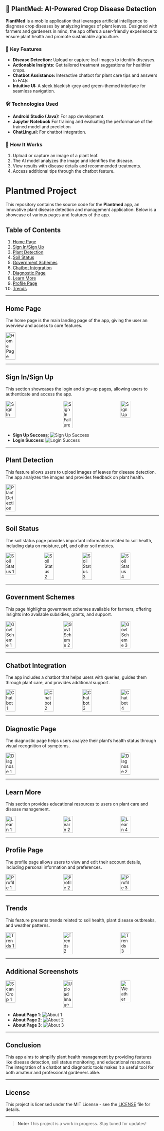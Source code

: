 ## 🌿 PlantMed: AI-Powered Crop Disease Detection  

**PlantMed** is a mobile application that leverages artificial intelligence to diagnose crop diseases by analyzing images of plant leaves. Designed with farmers and gardeners in mind, the app offers a user-friendly experience to ensure plant health and promote sustainable agriculture.  

### 🚀 Key Features  
- **Disease Detection:** Upload or capture leaf images to identify diseases.  
- **Actionable Insights:** Get tailored treatment suggestions for healthier crops.  
- **Chatbot Assistance:** Interactive chatbot for plant care tips and answers to FAQs.  
- **Intuitive UI:** A sleek blackish-grey and green-themed interface for seamless navigation.  

### 🛠️ Technologies Used  
- **Android Studio (Java):** For app development.  
- **Jupyter Notebook** For training and evaluating the performance of the trained model and prediction 
- **ChatLing.ai:** For chatbot integration.  

### 🌱 How It Works  
1. Upload or capture an image of a plant leaf.  
2. The AI model analyzes the image and identifies the disease.  
3. View results with disease details and recommended treatments.  
4. Access additional tips through the chatbot feature.  
  

# Plantmed Project

This repository contains the source code for the **Plantmed** app, an innovative plant disease detection and management application. Below is a showcase of various pages and features of the app.

## Table of Contents
1. [Home Page](#home-page)
2. [Sign In/Sign Up](#sign-insign-up)
3. [Plant Detection](#plant-detection)
4. [Soil Status](#soil-status)
5. [Government Schemes](#government-schemes)
6. [Chatbot Integration](#chatbot-integration)
7. [Diagnostic Page](#diagnostic-page)
8. [Learn More](#learn-more)
9. [Profile Page](#profile-page)
10. [Trends](#trends)

---

## Home Page

The home page is the main landing page of the app, giving the user an overview and access to core features.

<div style="display: flex; justify-content: space-between; flex-wrap: wrap;">
  <img src="images/home%20page.png" alt="Home Page" width="25%" />
</div>

---

## Sign In/Sign Up

This section showcases the login and sign-up pages, allowing users to authenticate and access the app.

<div style="display: flex; justify-content: space-between; flex-wrap: wrap;">
  <img src="images/sign-in.png" alt="Sign In" width="25%" />
  <img src="images/sign-in%20fail.png" alt="Sign In Failure" width="25%" />
  <img src="images/sign-up.png" alt="Sign Up" width="25%" />
</div>

- **Sign Up Success**: ![Sign Up Success](images/sign-up%20aarthi.png)
- **Login Success**: ![Login Success](images/login-in%20success.png)

---

## Plant Detection

This feature allows users to upload images of leaves for disease detection. The app analyzes the images and provides feedback on plant health.

<div style="display: flex; justify-content: space-between; flex-wrap: wrap;">
  <img src="images/plantdetection.png" alt="Plant Detection" width="25%" />
</div>

---

## Soil Status

The soil status page provides important information related to soil health, including data on moisture, pH, and other soil metrics.

<div style="display: flex; justify-content: space-between; flex-wrap: wrap;">
  <img src="images/soil%20status.png" alt="Soil Status 1" width="25%" />
  <img src="images/soil2.png" alt="Soil Status 2" width="25%" />
  <img src="images/soil3.png" alt="Soil Status 3" width="25%" />
  <img src="images/soil4.png" alt="Soil Status 4" width="25%" />
</div>

---

## Government Schemes

This page highlights government schemes available for farmers, offering insights into available subsidies, grants, and support.

<div style="display: flex; justify-content: space-between; flex-wrap: wrap;">
  <img src="images/govtscheme1.png" alt="Govt Scheme 1" width="25%" />
  <img src="images/govtschem2.png" alt="Govt Scheme 2" width="25%" />
  <img src="images/govtscheme3.png" alt="Govt Scheme 3" width="25%" />
</div>

---

## Chatbot Integration

The app includes a chatbot that helps users with queries, guides them through plant care, and provides additional support.

<div style="display: flex; justify-content: space-between; flex-wrap: wrap;">
  <img src="images/chatbot1.png" alt="Chatbot 1" width="25%" />
  <img src="images/chatbot2.png" alt="Chatbot 2" width="25%" />
  <img src="images/chatbot3.png" alt="Chatbot 3" width="25%" />
  <img src="images/chabot4.png" alt="Chatbot 4" width="25%" />
</div>


---

## Diagnostic Page

The diagnostic page helps users analyze their plant’s health status through visual recognition of symptoms.

<div style="display: flex; justify-content: space-between; flex-wrap: wrap;">
  <img src="images/diagnose1.png" alt="Diagnose 1" width="25%" />
  <img src="images/diagnose2.png" alt="Diagnose 2" width="25%" />
</div>

---

## Learn More

This section provides educational resources to users on plant care and disease management.

<div style="display: flex; justify-content: space-between; flex-wrap: wrap;">
  <img src="images/learn1.png" alt="Learn 1" width="25%" />
  <img src="images/learn2.png" alt="Learn 2" width="25%" />
  <img src="images/learn4.png" alt="Learn 4" width="25%" />
</div>

---

## Profile Page

The profile page allows users to view and edit their account details, including personal information and preferences.

<div style="display: flex; justify-content: space-between; flex-wrap: wrap;">
  <img src="images/profile.png" alt="Profile 1" width="25%" />
  <img src="images/profile2.png" alt="Profile 2" width="25%" />
  <img src="images/profile3.png" alt="Profile 3" width="25%" />
</div>

---

## Trends

This feature presents trends related to soil health, plant disease outbreaks, and weather patterns.

<div style="display: flex; justify-content: space-between; flex-wrap: wrap;">
  <img src="images/trends1.png" alt="Trends 1" width="25%" />
  <img src="images/trends2.png" alt="Trends 2" width="25%" />
  <img src="images/trends3.png" alt="Trends 3" width="25%" />
</div>

---

## Additional Screenshots

<div style="display: flex; justify-content: space-between; flex-wrap: wrap;">
  <img src="images/scan%20crop1.png" alt="Scan Crop 1" width="25%" />
  <img src="images/uploadimg.png" alt="Upload Image" width="25%" />
  <img src="images/weather.png" alt="Weather" width="25%" />
</div>

- **About Page 1**: ![About 1](images/about.png)
- **About Page 2**: ![About 2](images/about2.png)
- **About Page 3**: ![About 3](images/about3.png)

---

## Conclusion

This app aims to simplify plant health management by providing features like disease detection, soil status monitoring, and educational resources. The integration of a chatbot and diagnostic tools makes it a useful tool for both amateur and professional gardeners alike.

---

## License

This project is licensed under the MIT License - see the [LICENSE](LICENSE) file for details.

---  
> **Note:** This project is a work in progress. Stay tuned for updates!  

